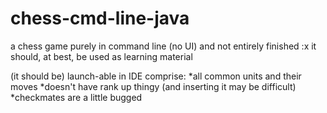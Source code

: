 # chess-cmd-line-java
a chess game purely in command line (no UI) and not entirely finished :x
it should, at best, be used as learning material

(it should be) launch-able  in IDE 
comprise:
*all common units and their moves
*doesn't have rank up thingy (and inserting it may be difficult)
*checkmates are a little bugged 
